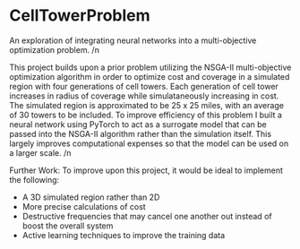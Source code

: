# CellTowerProblem
An exploration of integrating neural networks into a multi-objective optimization problem. /n

This project builds upon a prior problem utilizing the NSGA-II multi-objective optimization algorithm in order to optimize cost and coverage in a simulated region with four generations of cell towers. Each generation of cell tower increases in radius of coverage while simulataneously increasing in cost. The simulated region is approximated to be 25 x 25 miles, with an average of 30 towers to be included. To improve efficiency of this problem I built a neural network using PyTorch to act as a surrogate model that can be passed into the NSGA-II algorithm rather than the simulation itself. This largely improves computational expenses so that the model can be used on a larger scale. /n

Further Work:
To improve upon this project, it would be ideal to implement the following:
- A 3D simulated region rather than 2D
- More precise calculations of cost
- Destructive frequencies that may cancel one another out instead of boost the overall system
- Active learning techniques to improve the training data

